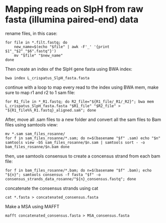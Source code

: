 # Mapping reads on SlpH from raw fasta (illumina paired-end) data
rename files, in this case:
```
for file in *.filt.fastq; do
    new_name=$(echo "$file" | awk -F'_' '{print $1"_"$2"_"$6".fastq"}')
    mv "$file" "$new_name"
done 
```
Then create an index of the SlpH gene fasta using BWA index:
```
bwa index L_crispatus_SlpH_fasta.fasta
```

continue with a loop to map every read to the index using BWA mem, make sure to map r1 and r2 to 1 sam file: 
```
for R1_file in *_R1.fastq; do R2_file="${R1_file/_R1/_R2}"; bwa mem L_crispatus_SlpH_fasta.fasta "$R1_file" "$R2_file" > "${R1_file%%_R1.fastq}_aligned.sam"; done
```
After, move all .sam files to a new folder and convert all the sam files to Bam files using samtools view:
```
mv *.sam sam_files_rosanne/
for f in sam_files_rosanne/*.sam; do n=$(basename "$f" .sam) echo "$n" samtools view -bS sam_files_rosanne/$n.sam | samtools sort - -o bam_files_rosanne/$n.bam done
```
then, use samtools consensus to create a concensus strand from each bam file: 
```
for f in bam_files_rosanne/*.bam; do n=$(basename "$f" .bam); echo "${n}"; samtools consensus -f fasta "$f" -o consensus_strands_data_rosanne/"${n}_consensus.fastq"; done
```
concatenate the consensus strands using cat
```
cat *.fasta > concatenated_consensus.fasta
```
Make a MSA using MAFFT
```
mafft concatenated_consensus.fasta > MSA_consensus.fasta
```
